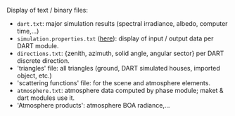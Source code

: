 Display of text / binary files: 

- `dart.txt`: major simulation results (spectral irradiance, albedo, computer time,…)
- `simulation.properties.txt` ([here](../../../Format_DART_files/1-All_dart_modes/all_dart_modes.md#117-radiative-budget-rb-of-voxels-and-triangles)): display of input / output data per DART module.
- `directions.txt`: {zenith, azimuth, solid angle, angular sector} per DART discrete direction.
- 'triangles' file: all triangles (ground, DART simulated houses, imported object, etc.)
- 'scattering functions' file: for the scene and atmosphere elements.
- `atmosphere.txt`: atmosphere data computed by phase module; maket & dart modules use it.
- 'Atmosphere products': atmosphere BOA radiance,...